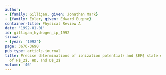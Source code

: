 ```yaml
---
author:
- {family: Gilligan, given: Jonathan Mark}
- {family: Eyler, given: Edward Eugene}
container-title: Physical Review A
date: '1992-01-01'
id: gilligan_hydrogen_ip_1992
issued:
- {year: '1992'}
page: 3676-3690
pub_type: article-journal
title: Precise determinations of ionization potentials and $EF$ state energy levels
  of H$_2$, HD, and D$_2$
volume: '46'
---
```

